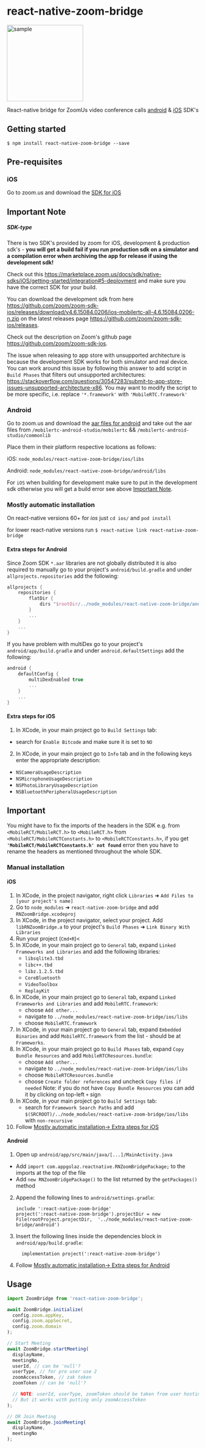 
# react-native-zoom-bridge

<img width="200" alt="sample" src="images/Sample.png">

React-native bridge for ZoomUs video conference calls [android](https://github.com/zoom/zoom-sdk-android) & [iOS](https://github.com/zoom/zoom-sdk-ios) SDK's

## Getting started

`$ npm install react-native-zoom-bridge --save`

## Pre-requisites

### iOS
Go to zoom.us and download the [SDK for iOS](https://marketplace.zoom.us/docs/sdk/native-sdks/android/getting-started/install-sdk#1-download-the-zoom-sdk)

## Important Note
##### SDK-type

There is two SDK's provided by zoom for iOS, development & production sdk's - **you will get a build fail if you run production sdk on a simulator and a compilation error when archiving the app for release if using the development sdk!**

Check out this https://marketplace.zoom.us/docs/sdk/native-sdks/iOS/getting-started/integration#5-deployment and make sure you have the correct SDK for your build. 

You can download the development sdk from here https://github.com/zoom/zoom-sdk-ios/releases/download/v4.6.15084.0206/ios-mobilertc-all-4.6.15084.0206-n.zip on the latest releases page https://github.com/zoom/zoom-sdk-ios/releases. 

Check out the description on Zoom's github page https://github.com/zoom/zoom-sdk-ios.

The issue when releasing to app store with unsupported architecture is because the development SDK works for both simulator and real device. You can work around this issue by following this answer to add script in `Build Phases` that filters out unsupported architectures: https://stackoverflow.com/questions/30547283/submit-to-app-store-issues-unsupported-architecture-x86. You may want to modify the script to be more specific, i.e. replace `'*.framework'` with `'MobileRTC.framework'`

### Android
Go to zoom.us and download the [aar files for android](https://marketplace.zoom.us/docs/sdk/native-sdks/android/getting-started/install-sdk#1-download-the-zoom-sdk) and take out the aar files from `/mobilertc-android-studio/mobilertc` && `/mobilertc-android-studio/commonlib`

Place them in their platform respective locations as follows:

iOS: `node_modules/react-native-zoom-bridge/ios/libs`

Android: `node_modules/react-native-zoom-bridge/android/libs`

For `iOS` when building for development make sure to put in the development sdk otherwise you will get a build error see above [Important Note](#SDK-type).

### Mostly automatic installation

On react-native versions 60+ for *ios* just `cd ios/` and `pod install`

for lower react-native versions run `$ react-native link react-native-zoom-bridge`

#### Extra steps for Android

Since Zoom SDK `*.aar` libraries are not globally distributed
it is also required to manually go to your project's `android/build.gradle` and under `allprojects.repositories` add the following:
```gradle
allprojects {
    repositories {
        flatDir {
            dirs "$rootDir/../node_modules/react-native-zoom-bridge/android/libs"
        }
        ...
    }
    ...
}
```

If you have problem with multiDex go to your project's `android/app/build.gradle` and under `android.defaultSettings` add the following:
```gradle
android {
    defaultConfig {
        multiDexEnabled true
        ...
    }
    ...
}
```

#### Extra steps for iOS

1. In XCode, in your main project go to `Build Settings` tab:
* search for `Enable Bitcode` and make sure it is set to `NO`

2. In XCode, in your main project go to `Info` tab and in the following keys enter the appropriate description:
* `NSCameraUsageDescription`
* `NSMicrophoneUsageDescription`
* `NSPhotoLibraryUsageDescription`
* `NSBluetoothPeripheralUsageDescription`
  
## Important

You might have to fix the imports of the headers in the SDK e.g. from `<MobileRCT/MobileRCT.h>` to `<MobileRCT.h>` from `<MobileRCT/MobileRCTConstants.h>` to `<MobileRCTConstants.h>`, if you get **`'MobileRCT/MobileRCTConstants.h' not found`** error then you have to rename the headers as mentioned throughout the whole SDK.

### Manual installation

#### iOS

1. In XCode, in the project navigator, right click `Libraries` ➜ `Add Files to [your project's name]`
2. Go to `node_modules` ➜ `react-native-zoom-bridge` and add `RNZoomBridge.xcodeproj`
3. In XCode, in the project navigator, select your project. Add `libRNZoomBridge.a` to your project's `Build Phases` ➜ `Link Binary With Libraries`
4. Run your project (`Cmd+R`)<
5. In XCode, in your main project go to `General` tab, expand `Linked Frameworks and Libraries` and add the following libraries:
   * `libsqlite3.tbd`
   * `libc++.tbd`
   * `libz.1.2.5.tbd`
   * `CoreBluetooth`
   * `VideoToolbox`
   * `ReplayKit`
6. In XCode, in your main project go to `General` tab, expand `Linked Frameworks and Libraries` and add `MobileRTC.framework`:
   * choose `Add other...`
   * navigate to `../node_modules/react-native-zoom-bridge/ios/libs`
   * choose `MobileRTC.framework`
7. In XCode, in your main project go to `General` tab, expand `Embedded Binaries` and add `MobileRTC.framework` from the list - should be at `Frameworks`.
8. In XCode, in your main project go to `Build Phases` tab, expand `Copy Bundle Resources` and add `MobileRTCResources.bundle`:
   * choose `Add other...`
   * navigate to `../node_modules/react-native-zoom-bridge/ios/libs`
   * choose `MobileRTCResources.bundle`
   * choose `Create folder references` and uncheck `Copy files if needed`
Note: if you do not have `Copy Bundle Resources` you can add it by clicking on top-left `+` sign
9. In XCode, in your main project go to `Build Settings` tab:
   * search for `Framework Search Paths` and add `$(SRCROOT)/../node_modules/react-native-zoom-bridge/ios/libs` with `non-recursive`
10. Follow [Mostly automatic installation-> Extra steps for iOS](#extra-steps-for-ios)

#### Android

1. Open up `android/app/src/main/java/[...]/MainActivity.java`
  - Add `import com.appgolaz.reactnative.RNZoomBridgePackage;` to the imports at the top of the file
  - Add `new RNZoomBridgePackage()` to the list returned by the `getPackages()` method
2. Append the following lines to `android/settings.gradle`:
  	```
  	include ':react-native-zoom-bridge'
  	project(':react-native-zoom-bridge').projectDir = new File(rootProject.projectDir, 	'../node_modules/react-native-zoom-bridge/android')
  	```
3. Insert the following lines inside the dependencies block in `android/app/build.gradle`:
  	```
      implementation project(':react-native-zoom-bridge')
  	```
4. Follow [Mostly automatic installation-> Extra steps for Android](#extra-steps-for-android)

## Usage

```javascript
import ZoomBridge from 'react-native-zoom-bridge';

await ZoomBridge.initialize(
  config.zoom.appKey,
  config.zoom.appSecret,
  config.zoom.domain
);

// Start Meeting
await ZoomBridge.startMeeting(
  displayName,
  meetingNo,
  userId, // can be 'null'?
  userType, // for pro user use 2
  zoomAccessToken, // zak token
  zoomToken // can be 'null'?

  // NOTE: userId, userType, zoomToken should be taken from user hosting this meeting (not sure why it is required)
  // But it works with putting only zoomAccessToken
);

// OR Join Meeting
await ZoomBridge.joinMeeting(
  displayName,
  meetingNo
);
```
